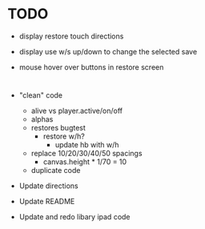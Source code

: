 # TODO

- display restore touch directions
- display use w/s up/down to change the selected save

- mouse hover over buttons in restore screen


# 

- "clean" code
    - alive vs player.active/on/off
    - alphas
    - restores bugtest
        - restore w/h?
            - update hb with w/h
    - replace 10/20/30/40/50 spacings
        - canvas.height * 1/70 = 10
    - duplicate code

- Update directions
- Update README

- Update and redo libary ipad code